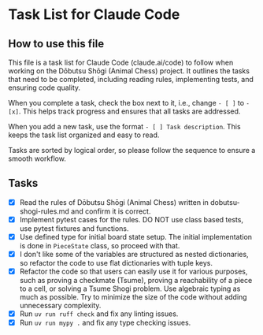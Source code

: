 # Task List for Claude Code

## How to use this file
This file is a task list for Claude Code (claude.ai/code) to follow when working on the Dōbutsu Shōgi (Animal Chess) project. It outlines the tasks that need to be completed, including reading rules, implementing tests, and ensuring code quality.

When you complete a task, check the box next to it, i.e., change `- [ ]` to `- [x]`. This helps track progress and ensures that all tasks are addressed.

When you add a new task, use the format `- [ ] Task description`. This keeps the task list organized and easy to read.

Tasks are sorted by logical order, so please follow the sequence to ensure a smooth workflow.

## Tasks

- [x] Read the rules of Dōbutsu Shōgi (Animal Chess) written in dobutsu-shogi-rules.md and confirm it is correct.
- [x] Implement pytest cases for the rules. DO NOT use class based tests, use pytest fixtures and functions.
- [x] Use defined type for initial board state setup. The initial implementation is done in `PieceState` class, so proceed with that.
- [x] I don't like some of the variables are structured as nested dictionaries, so refactor the code to use flat dictionaries with tuple keys.
- [x] Refactor the code so that users can easily use it for various purposes, such as proving a checkmate (Tsume), proving a reachability of a piece to a cell, or solving a Tsume Shogi problem. Use algebraic typing as much as possible. Try to minimize the size of the code without adding unnecessary complexity.
- [x] Run `uv run ruff check` and fix any linting issues.
- [x] Run `uv run mypy .` and fix any type checking issues.
